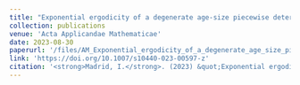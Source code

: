 ```yaml
---
title: "Exponential ergodicity of a degenerate age-size piecewise deterministic process"
collection: publications
venue: 'Acta Applicandae Mathematicae'
date: 2023-08-30
paperurl: '/files/AM_Exponential_ergodicity_of_a_degenerate_age_size_piecewise_deterministic_process.pdf'
link: 'https://doi.org/10.1007/s10440-023-00597-z'
citation: '<strong>Madrid, I.</strong>. (2023) &quot;Exponential ergodicity of a degenerate age-size piecewise deterministic process.&quot; <i>Acta Applicandae Mathematicae </i>. 187:5.'
---
```


